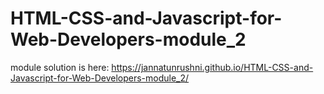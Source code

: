 # HTML-CSS-and-Javascript-for-Web-Developers-module_2

module solution is here:
 https://jannatunrushni.github.io/HTML-CSS-and-Javascript-for-Web-Developers-module_2/
